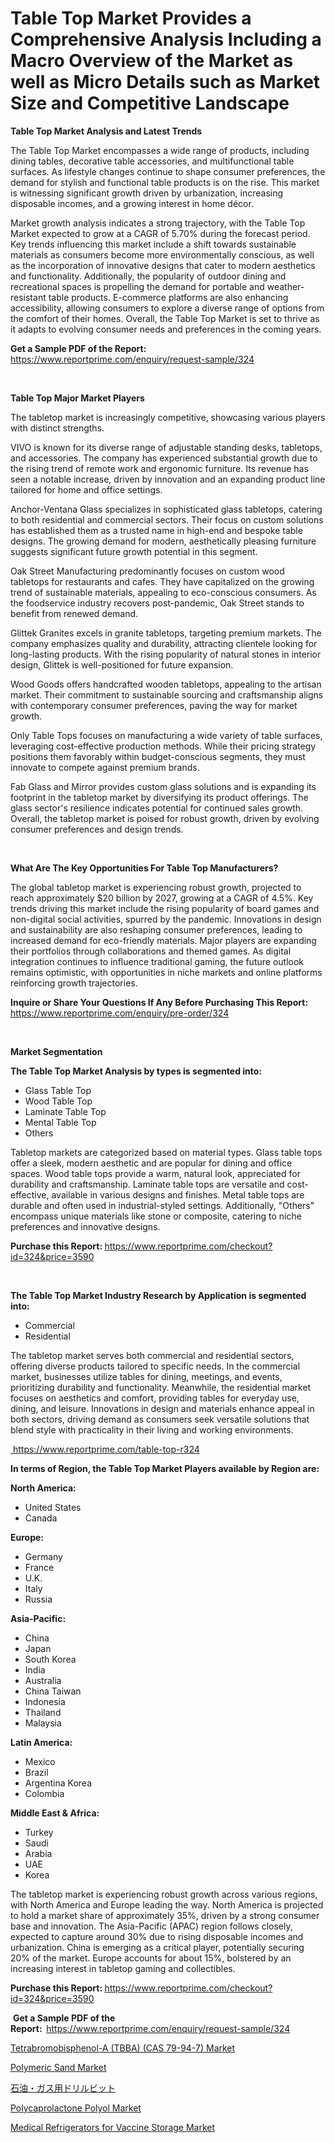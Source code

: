 <p><h1>Table Top Market Provides a Comprehensive Analysis Including a Macro Overview of the Market as well as Micro Details such as Market Size and Competitive Landscape</h1></p><p><strong>Table Top Market Analysis and Latest Trends</strong></p>
<p><p>The Table Top Market encompasses a wide range of products, including dining tables, decorative table accessories, and multifunctional table surfaces. As lifestyle changes continue to shape consumer preferences, the demand for stylish and functional table products is on the rise. This market is witnessing significant growth driven by urbanization, increasing disposable incomes, and a growing interest in home décor. </p><p>Market growth analysis indicates a strong trajectory, with the Table Top Market expected to grow at a CAGR of 5.70% during the forecast period. Key trends influencing this market include a shift towards sustainable materials as consumers become more environmentally conscious, as well as the incorporation of innovative designs that cater to modern aesthetics and functionality. Additionally, the popularity of outdoor dining and recreational spaces is propelling the demand for portable and weather-resistant table products. E-commerce platforms are also enhancing accessibility, allowing consumers to explore a diverse range of options from the comfort of their homes. Overall, the Table Top Market is set to thrive as it adapts to evolving consumer needs and preferences in the coming years.</p></p>
<p><strong>Get a Sample PDF of the Report:&nbsp;</strong> <a href="https://www.reportprime.com/enquiry/request-sample/324">https://www.reportprime.com/enquiry/request-sample/324</a></p>
<p>&nbsp;</p>
<p><strong>Table Top Major Market Players</strong></p>
<p><p>The tabletop market is increasingly competitive, showcasing various players with distinct strengths. </p><p>VIVO is known for its diverse range of adjustable standing desks, tabletops, and accessories. The company has experienced substantial growth due to the rising trend of remote work and ergonomic furniture. Its revenue has seen a notable increase, driven by innovation and an expanding product line tailored for home and office settings.</p><p>Anchor-Ventana Glass specializes in sophisticated glass tabletops, catering to both residential and commercial sectors. Their focus on custom solutions has established them as a trusted name in high-end and bespoke table designs. The growing demand for modern, aesthetically pleasing furniture suggests significant future growth potential in this segment.</p><p>Oak Street Manufacturing predominantly focuses on custom wood tabletops for restaurants and cafes. They have capitalized on the growing trend of sustainable materials, appealing to eco-conscious consumers. As the foodservice industry recovers post-pandemic, Oak Street stands to benefit from renewed demand.</p><p>Glittek Granites excels in granite tabletops, targeting premium markets. The company emphasizes quality and durability, attracting clientele looking for long-lasting products. With the rising popularity of natural stones in interior design, Glittek is well-positioned for future expansion.</p><p>Wood Goods offers handcrafted wooden tabletops, appealing to the artisan market. Their commitment to sustainable sourcing and craftsmanship aligns with contemporary consumer preferences, paving the way for market growth.</p><p>Only Table Tops focuses on manufacturing a wide variety of table surfaces, leveraging cost-effective production methods. While their pricing strategy positions them favorably within budget-conscious segments, they must innovate to compete against premium brands.</p><p>Fab Glass and Mirror provides custom glass solutions and is expanding its footprint in the tabletop market by diversifying its product offerings. The glass sector's resilience indicates potential for continued sales growth. Overall, the tabletop market is poised for robust growth, driven by evolving consumer preferences and design trends.</p></p>
<p>&nbsp;</p>
<p><strong>What Are The Key Opportunities For Table Top Manufacturers?</strong></p>
<p><p>The global tabletop market is experiencing robust growth, projected to reach approximately $20 billion by 2027, growing at a CAGR of 4.5%. Key trends driving this market include the rising popularity of board games and non-digital social activities, spurred by the pandemic. Innovations in design and sustainability are also reshaping consumer preferences, leading to increased demand for eco-friendly materials. Major players are expanding their portfolios through collaborations and themed games. As digital integration continues to influence traditional gaming, the future outlook remains optimistic, with opportunities in niche markets and online platforms reinforcing growth trajectories.</p></p>
<p><strong>Inquire or Share Your Questions If Any Before Purchasing This Report:</strong> <a href="https://www.reportprime.com/enquiry/pre-order/324">https://www.reportprime.com/enquiry/pre-order/324</a></p>
<p>&nbsp;</p>
<p><strong>Market Segmentation</strong></p>
<p><strong>The Table Top Market Analysis by types is segmented into:</strong></p>
<p><ul><li>Glass Table Top</li><li>Wood Table Top</li><li>Laminate Table Top</li><li>Mental Table Top</li><li>Others</li></ul></p>
<p><p>Tabletop markets are categorized based on material types. Glass table tops offer a sleek, modern aesthetic and are popular for dining and office spaces. Wood table tops provide a warm, natural look, appreciated for durability and craftsmanship. Laminate table tops are versatile and cost-effective, available in various designs and finishes. Metal table tops are durable and often used in industrial-styled settings. Additionally, "Others" encompass unique materials like stone or composite, catering to niche preferences and innovative designs.</p></p>
<p><strong>Purchase this Report:&nbsp;</strong><a href="https://www.reportprime.com/checkout?id=324&price=3590">https://www.reportprime.com/checkout?id=324&price=3590</a></p>
<p>&nbsp;</p>
<p><strong>The Table Top Market Industry Research by Application is segmented into:</strong></p>
<p><ul><li>Commercial</li><li>Residential</li></ul></p>
<p><p>The tabletop market serves both commercial and residential sectors, offering diverse products tailored to specific needs. In the commercial market, businesses utilize tables for dining, meetings, and events, prioritizing durability and functionality. Meanwhile, the residential market focuses on aesthetics and comfort, providing tables for everyday use, dining, and leisure. Innovations in design and materials enhance appeal in both sectors, driving demand as consumers seek versatile solutions that blend style with practicality in their living and working environments.</p></p>
<p><a href="https://www.reportprime.com/table-top-r324">&nbsp;https://www.reportprime.com/table-top-r324</a></p>
<p><strong>In terms of Region, the Table Top Market Players available by Region are:</strong></p>
<p>
    <p> <strong> North America: </strong>
        <ul>
            <li>United States</li>
            <li>Canada</li>
        </ul>
        </p> 
    <p> <strong> Europe: </strong>
        <ul>
            <li>Germany</li>
            <li>France</li>
            <li>U.K.</li>
            <li>Italy</li>
            <li>Russia</li>
        </ul>
        </p> 
    <p> <strong> Asia-Pacific: </strong>
        <ul>
            <li>China</li>
            <li>Japan</li>
            <li>South Korea</li>
            <li>India</li>
            <li>Australia</li>
            <li>China Taiwan</li>
            <li>Indonesia</li>
            <li>Thailand</li>
            <li>Malaysia</li>
        </ul>
        </p> 
    <p> <strong> Latin America: </strong>
        <ul>
            <li>Mexico</li>
            <li>Brazil</li>
            <li>Argentina Korea</li>
            <li>Colombia</li>
        </ul>
        </p> 
    <p> <strong> Middle East & Africa: </strong>
        <ul>
            <li>Turkey</li>
            <li>Saudi</li>
            <li>Arabia</li>
            <li>UAE</li>
            <li>Korea</li>
        </ul>
    </p>
    </p>
<p><p>The tabletop market is experiencing robust growth across various regions, with North America and Europe leading the way. North America is projected to hold a market share of approximately 35%, driven by a strong consumer base and innovation. The Asia-Pacific (APAC) region follows closely, expected to capture around 30% due to rising disposable incomes and urbanization. China is emerging as a critical player, potentially securing 20% of the market. Europe accounts for about 15%, bolstered by an increasing interest in tabletop gaming and collectibles.</p></p>
<p><strong>Purchase this Report: </strong><a href="https://www.reportprime.com/checkout?id=324&price=3590">https://www.reportprime.com/checkout?id=324&price=3590</a></p>
<p>&nbsp;<strong>Get a Sample PDF of the Report:&nbsp;&nbsp;</strong><a href="https://www.reportprime.com/enquiry/request-sample/324">https://www.reportprime.com/enquiry/request-sample/324</a></p>
<p><strong></strong></p>
<p><p><a href="https://issuu.com/reportprime-2/docs/tetrabromobisphenol-a-tbba-cas-79-9_3b5c77cdfd0084">Tetrabromobisphenol-A (TBBA) (CAS 79-94-7) Market</a></p><p><a href="https://github.com/mauripalmi/Market-Research-Report-List-5/blob/main/polymeric-sand-market.md">Polymeric Sand Market</a></p><p><a href="https://medium.com/@rosaleen41t7a/2024%E5%B9%B4%E3%81%8B%E3%82%892031%E5%B9%B4%E3%81%BE%E3%81%A7%E3%81%AE%E7%9F%B3%E6%B2%B9%E3%81%8A%E3%82%88%E3%81%B3%E3%82%AC%E3%82%B9%E7%94%A8%E3%83%89%E3%83%AA%E3%83%AB%E3%83%93%E3%83%83%E3%83%88%E5%B8%82%E5%A0%B4%E3%81%AE%E8%A6%8B%E9%80%9A%E3%81%97%E3%81%A8%E4%BA%88%E6%B8%AC-794db37123c1">石油・ガス用ドリルビット</a></p><p><a href="https://github.com/nicoletavirag/Market-Research-Report-List-5/blob/main/polycaprolactone-polyol-market.md">Polycaprolactone Polyol Market</a></p><p><a href="https://issuu.com/reportprime-2/docs/medical-refrigerators-for-vaccine-s_799b78858da25c">Medical Refrigerators for Vaccine Storage Market</a></p></p>
